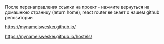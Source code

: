 После перенаправления ссылки на проект - нажмите вернуться на домашнюю страницу (return home), react router не знает о нашем github репозитории

https://mynameiswesker.github.io/

https://mynameiswesker.github.io/hostels/
